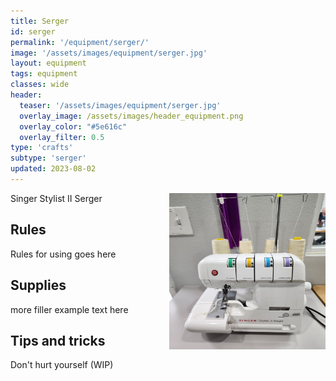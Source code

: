 ```yaml
---
title: Serger
id: serger
permalink: '/equipment/serger/'
image: '/assets/images/equipment/serger.jpg'
layout: equipment
tags: equipment
classes: wide
header:
  teaser: '/assets/images/equipment/serger.jpg'
  overlay_image: /assets/images/header_equipment.png
  overlay_color: "#5e616c"
  overlay_filter: 0.5
type: 'crafts'
subtype: 'serger'
updated: 2023-08-02
---
```

<img align="right" width="250" height="250" src="/assets/images/equipment/serger.jpg">

Singer Stylist II Serger

## Rules

Rules for using goes here

## Supplies

more filler example text here

## Tips and tricks
Don't hurt yourself (WIP)